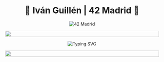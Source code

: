 <div align="center">

# 🚀 Iván Guillén | 42 Madrid 🚀

![42 Madrid](https://img.shields.io/badge/42-Madrid-000000?style=for-the-badge&logo=42&logoColor=white)

<img src="https://i.imgur.com/dBaSKWF.gif" height="20" width="100%">

![Typing SVG](https://readme-typing-svg.herokuapp.com?font=Fira+Code&pause=1000&color=00FF00&center=true&vCenter=true&width=435&lines=Hello%2C+World!;Welcome+to+my+Coding+Universe;Exploring+the+depths+of+C;Building+the+future%2C+one+line+at+a+time)

<img src="https://i.imgur.com/dBaSKWF.gif" height="20" width="100%">

</div>
